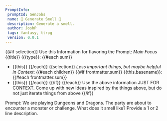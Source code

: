 ```yaml
---
PromptInfo:
 promptId: GenJobs
 name: 🐽 Generate Smell 👃
 description: Generate a smell. 
 author: JoshP
 tags: fantasy, ttrpg
 version: 0.0.1
---
```


{{#if selection}}
Use this Information for flavoring the Prompt:
*Main Focus*
{{title}} ({{type}}:
{{#each sum}}
- {{this}}
{{/each}}
{{selection}}
*Less important things, but maybe helpful in Context*:
{{#each children}}
{{#if frontmatter.sum}}
{{this.basename}}:
{{#each frontmatter.sum}}
- {{this}}
{{/each}}
{{/if}}
{{/each}}
Use the above information JUST FOR CONTEXT. Come up with new Ideas inspired by the things above, but do not just iterate things from above
{{/if}}

Prompt: We are playing Dungeons and Dragons. The party are about to encounter a monster or challenge. What does it smell like?  Provide a 1 or 2 line description.